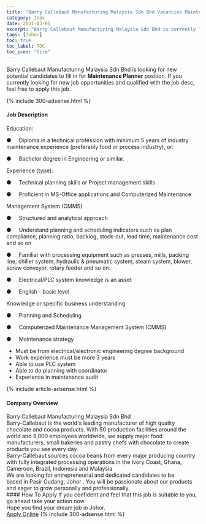 ```yaml
---
title: "Barry Callebaut Manufacturing Malaysia Sdn Bhd Vacancies Maintenance Planner" 
category: Jobs 
date: 2021-03-05 
excerpt: "Barry Callebaut Manufacturing Malaysia Sdn Bhd is currently looking for suitable person to fill in the Maintenance Planner which based in Johor" 
tags: [Johor] 
toc: true 
toc_label: TOC 
toc_icon: "fire" 
--- 
```


<p>Barry Callebaut Manufacturing Malaysia Sdn Bhd is looking for new potential candidates to fill in for <b>Maintenance Planner</b> position. If you currently looking for new job opportunities and qualified with the job desc, feel free to apply this job.
</p>{% include 300-adsense.html %} 
<div><div><h4>Job Description</h4></div><div><div><span><div><p>Education:</p><p>&#9679;&#160;&#160;&#160;&#160;&#160;Diploma in a technical profession with minimum 5 years of industry maintenance experience (preferably food or process industry), or:</p><p>&#9679;&#160;&#160;&#160;&#160;&#160;Bachelor degree in Engineering or similar.</p><p>Experience (type):</p><p>&#9679;&#160;&#160;&#160;&#160;&#160;Technical planning skills or Project management skills</p><p>&#9679;&#160;&#160;&#160;&#160;&#160;Proficient in MS-Office applications and Computerized Maintenance</p><p>Management System (CMMS)</p><p>&#9679;&#160;&#160;&#160;&#160;&#160;Structured and analytical approach</p><p>&#9679;&#160;&#160;&#160;&#160;&#160;Understand planning and scheduling indicators such as plan compliance, planning ratio, backlog, stock-out, lead time, maintenance cost and so on</p><p>&#9679;&#160;&#160;&#160;&#160;&#160;Familiar with processing equipment such as presses, mills, packing line, chiller system, hydraulic &amp; pneumatic system, steam system, blower, screw conveyor, rotary feeder and so on.</p><p>&#9679;&#160;&#160;&#160;&#160;&#160;Electrical/PLC system knowledge is an asset</p><p>&#9679;&#160;&#160;&#160;&#160;&#160;English - basic level</p><p>Knowledge or specific business understanding</p><p>&#9679;&#160;&#160;&#160;&#160;&#160;Planning and Scheduling</p><p>&#9679;&#160;&#160;&#160;&#160;&#160;Computerized Maintenance Management System (CMMS)</p><p>&#9679;&#160;&#160;&#160;&#160;&#160;Maintenance strategy</p><ul><li>Must be from electrical/electronic engineering degree background&#160;</li><li>Work experience must be more 3 years</li><li>Able to use PLC system&#160;</li><li>Able to do planning with coordinator&#160;</li><li>Experience in maintenance audit</li></ul></div></span></div></div></div> 
{% include article-adsense.html %} 
<div><div><h4>Company Overview</h4></div><div><div><span><div><div>
<div>Barry Callebaut Manufacturing Malaysia Sdn Bhd</div>
<div>Barry-Callebaut is the world's leading manufacturer of high quality chocolate and cocoa products. With 50 production facilities&#160;around the world and 8,000 employees worldwide, we supply major food manufacturers, small bakeries and pastry chefs with chocolate to create products you see every day.</div>
<div>Barry-Callebaut sources cocoa beans from every major producing country with fully integrated processing operations in the Ivory Coast, Ghana, Cameroon, Brazil, Indonesia&#160;and Malaysia</div>
<div>We are looking for entrepreneurial and dedicated candidates to be based&#160;in&#160;Pasir Gudang, Johor&#160;. You will be passionate about our products and eager to grow personally and professionally.&#160;</div>
</div></div></span></div></div></div> 
#### How To Apply 
If you confident and feel that this job is suitable to you, go ahead take your action now. <br/> 
Hope you find your dream job in Johor. <br/> 
<a href="https://www.jobstreet.com.my/en/job/maintenance-planner-4496140?jobId=jobstreet-my-job-4496140&" class="btn btn--info" target="_blank" rel="nofollow noopenner">Apply Online</a> 
{% include 300-adsense.html %} 